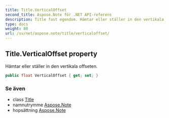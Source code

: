 ```yaml
---
title: Title.VerticalOffset
second_title: Aspose.Note för .NET API-referens
description: Title fast egendom. Hämtar eller ställer in den vertikala offseten.
type: docs
weight: 80
url: /sv/net/aspose.note/title/verticaloffset/
---
```

## Title.VerticalOffset property

Hämtar eller ställer in den vertikala offseten.

```csharp
public float VerticalOffset { get; set; }
```

### Se även

* class [Title](../)
* namnutrymme [Aspose.Note](../../title/)
* hopsättning [Aspose.Note](../../../)


